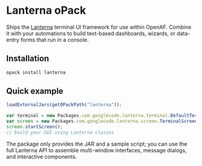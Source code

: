 # Lanterna oPack

Ships the [Lanterna](https://github.com/mabe02/lanterna) terminal UI framework for use within OpenAF. Combine it with your
automations to build text-based dashboards, wizards, or data-entry forms that run in a console.

## Installation

```bash
opack install lanterna
```

## Quick example

```javascript
loadExternalJars(getOPackPath("lanterna"));

var terminal = new Packages.com.googlecode.lanterna.terminal.DefaultTerminalFactory().createTerminal();
var screen = new Packages.com.googlecode.lanterna.screen.TerminalScreen(terminal);
screen.startScreen();
// build your GUI using Lanterna classes
```

The package only provides the JAR and a sample script; you can use the full Lanterna API to assemble multi-window interfaces,
message dialogs, and interactive components.
